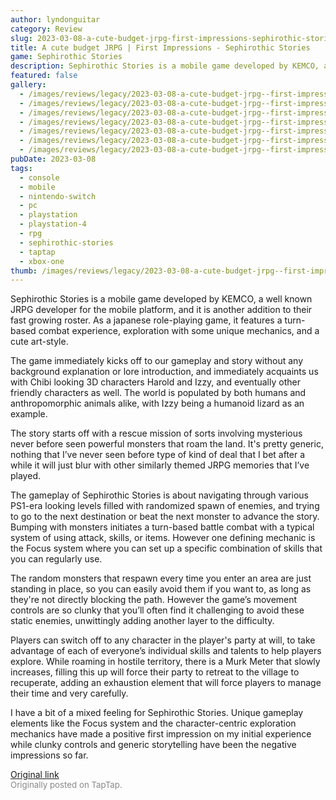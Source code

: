 ```yaml
---
author: lyndonguitar
category: Review
slug: 2023-03-08-a-cute-budget-jrpg-first-impressions-sephirothic-stories
title: A cute budget JRPG | First Impressions - Sephirothic Stories
game: Sephirothic Stories
description: Sephirothic Stories is a mobile game developed by KEMCO, a well known JRPG developer for the mobile platform, and it is another addition to their fast growing roster. As a japanese role-playing game, it features a turn-based combat experience, exploration with some unique mechanics, and a cute art-style.
featured: false
gallery:
  - /images/reviews/legacy/2023-03-08-a-cute-budget-jrpg--first-impressions---sephirothic-stories-0.avif
  - /images/reviews/legacy/2023-03-08-a-cute-budget-jrpg--first-impressions---sephirothic-stories-1.avif
  - /images/reviews/legacy/2023-03-08-a-cute-budget-jrpg--first-impressions---sephirothic-stories-2.avif
  - /images/reviews/legacy/2023-03-08-a-cute-budget-jrpg--first-impressions---sephirothic-stories-3.avif
  - /images/reviews/legacy/2023-03-08-a-cute-budget-jrpg--first-impressions---sephirothic-stories-4.avif
  - /images/reviews/legacy/2023-03-08-a-cute-budget-jrpg--first-impressions---sephirothic-stories-5.avif
  - /images/reviews/legacy/2023-03-08-a-cute-budget-jrpg--first-impressions---sephirothic-stories-6.avif
pubDate: 2023-03-08
tags:
  - console
  - mobile
  - nintendo-switch
  - pc
  - playstation
  - playstation-4
  - rpg
  - sephirothic-stories
  - taptap
  - xbox-one
thumb: /images/reviews/legacy/2023-03-08-a-cute-budget-jrpg--first-impressions---sephirothic-stories-0.avif
---
```


Sephirothic Stories is a mobile game developed by KEMCO, a well known JRPG developer for the mobile platform, and it is another addition to their fast growing roster. As a japanese role-playing game, it features a turn-based combat experience, exploration with some unique mechanics, and a cute art-style.

The game immediately kicks off to our gameplay and story without any background explanation or lore introduction, and immediately acquaints us with Chibi looking 3D characters Harold and Izzy, and eventually other friendly characters as well. The world is populated by both humans and anthropomorphic animals alike, with Izzy being a humanoid lizard as an example.

The story starts off with a rescue mission of sorts involving mysterious never before seen powerful monsters that roam the land. It's pretty generic, nothing that I’ve never seen before type of kind of deal that I bet after a while it will just blur with other similarly themed JRPG memories that I’ve played.

The gameplay of Sephirothic Stories is about navigating through various PS1-era looking levels filled with randomized spawn of enemies, and trying to go to the next destination or beat the next monster to advance the story. Bumping with monsters initiates a turn-based battle combat with a typical system of using attack, skills, or items. However one defining mechanic is the Focus system where you can set up a specific combination of skills that you can regularly use.

The random monsters that respawn every time you enter an area are just standing in place, so you can easily avoid them if you want to, as long as they're not directly blocking the path. However the game’s movement controls are so clunky that you’ll often find it challenging to avoid these static enemies, unwittingly adding another layer to the difficulty.

Players can switch off to any character in the player's party at will, to take advantage of each of everyone’s individual skills and talents to help players explore.  While roaming in hostile territory, there is a Murk Meter that slowly increases, filling this up will force their party to retreat to the village to recuperate, adding an exhaustion element that will force players to manage their time and very carefully.

I have a bit of a mixed feeling for Sephirothic Stories. Unique gameplay elements like the Focus system and the character-centric exploration mechanics have made a positive first impression on my initial experience while clunky controls and generic storytelling have been the negative impressions so far.

[Original link](https://www.taptap.io/post/4737018)<br><span style="font-size: 0.95em; color: #888;">Originally posted on TapTap.</span>